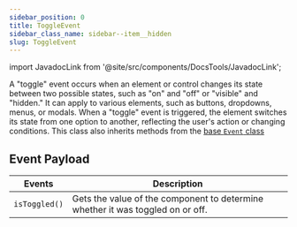 ```yaml
---
sidebar_position: 0
title: ToggleEvent
sidebar_class_name: sidebar--item__hidden
slug: ToggleEvent
---
```


import JavadocLink from '@site/src/components/DocsTools/JavadocLink';

<JavadocLink type="engine" location="org/dwcj/component/event/ToggleEvent" top='true' />

A "toggle" event occurs when an element or control changes its state between two possible states, such as "on" and "off" or "visible" and "hidden." It can apply to various elements, such as buttons, dropdowns, menus, or modals. When a "toggle" event is triggered, the element switches its state from one option to another, reflecting the user's action or changing conditions. This class also inherits methods from the [base `Event` class](./event)

## Event Payload

| Events | Description |
|:-:|-|
|`isToggled()`|Gets the value of the component to determine whether it was toggled on or off.|